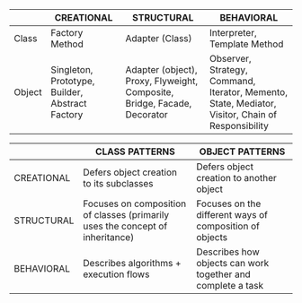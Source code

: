 
| | CREATIONAL | STRUCTURAL | BEHAVIORAL |
| --- | --- | --- | --- |
| Class | Factory Method | Adapter (Class) | Interpreter, Template Method |
| Object | Singleton, Prototype, Builder, Abstract Factory | Adapter (object), Proxy, Flyweight, Composite, Bridge, Facade, Decorator | Observer, Strategy, Command, Iterator, Memento, State, Mediator, Visitor, Chain of Responsibility |


| | CLASS PATTERNS | OBJECT PATTERNS |
| --- | --- | --- |
| CREATIONAL | Defers object creation to its subclasses | Defers object creation to another object |
| STRUCTURAL | Focuses on composition of classes (primarily uses the concept of inheritance)  | Focuses on the different ways of composition of objects |
| BEHAVIORAL | Describes algorithms + execution flows | Describes how objects can work together and complete a task |
